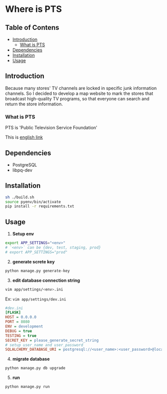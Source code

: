 # Where is PTS

## Table of Contens

* [Introduction](#Introduction)
    * [What is PTS](#What_is_PTS)
* [Dependencies](#Dependencies)
* [Installation](#Installation)
* [Usage](#Usage)

## Introduction

Because many stores' TV channels are locked in specific junk information channels. So I decided to develop a map website to mark the stores that broadcast high-quality TV programs, so that everyone can search and return the store information.

### What is PTS

PTS is 'Public Television Service Foundation'

This is [english link](http://eng.pts.org.tw/)

## Dependencies

* PostgreSQL
* libpq-dev

## Installation

```bash
sh ./build.sh
source pyenv/bin/activate
pip install -r requirements.txt
```

## Usage

1. **Setup env**

```bash 
export APP_SETTINGS="<env>"
# `<env>` can be {dev, test, staging, prod}
# export APP_SETTINGS="prod"
```

2. **generate screte key**

```bash
python manage.py generate-key
```

3. **edit database connection string**

```bash
vim app/settings/<env>.ini
```

Ex: `vim app/settings/dev.ini`

```ini
#dev.ini
[FLASK]
HOST = 0.0.0.0
PORT = 8080
ENV = development
DEBUG = true
TESTING = true
SECRET_KEY = please_generate_secret_string
# setup user_name and user_password
SQLALCHEMY_DATABASE_URI = postgresql://<user_name>:<user_password>@localhost/whereispts
```

4. **migrate database**

```bash
python manage.py db upgrade
```

5. **run**

```bash
python manage.py run
```